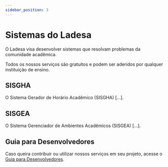 ```yaml
---
sidebar_position: 3
---
```


# Sistemas do Ladesa

O Ladesa visa desenvolver sistemas que resolvam problemas da comunidade acadêmica.

Todos os nossos serviços são gratuitos e podem ser aderidos por qualquer instituição de ensino.

## SISGHA

O Sistema Gerador de Horário Acadêmico (SISGHA) [...].

## SISGEA

O Sistema Gerenciador de Ambientes Acadêmicos (SISGEA) [...].

## Guia para Desenvolvedores

Caso queira contribuir ou utilizar nossos serviços em seu projeto, acesse o [Guia para Desenvolvedores](../../developers-guide/intro.mdx).
